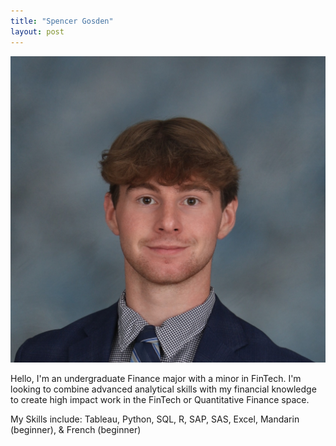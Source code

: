 ```yaml
---
title: "Spencer Gosden"
layout: post
---
```


![Headshot](assets/gosden_spencer_security.jpg)

Hello, I'm an undergraduate Finance major with a minor in FinTech. I'm looking to combine advanced analytical skills with my financial knowledge to create high impact work in the FinTech or Quantitative Finance space.

My Skills include: Tableau, Python, SQL, R, SAP, SAS, Excel, Mandarin (beginner), & French (beginner)
